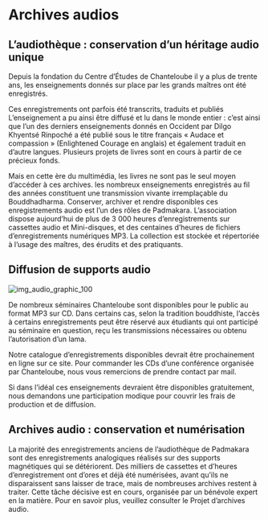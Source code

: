 #  Archives audios 

##  L’audiothèque : conservation d’un héritage audio unique 

Depuis la fondation du Centre d’Études de Chanteloube il y a plus de trente ans, les enseignements donnés sur place par les grands maîtres ont été enregistrés. 

Ces enregistrements ont parfois été transcrits, traduits et publiés L’enseignement a pu ainsi être diffusé et lu dans le monde entier : c’est ainsi que l’un des derniers enseignements donnés en Occident par Dilgo Khyentsé Rinpoché a été publié sous le titre français « Audace et compassion » (Enlightened Courage en anglais) et également traduit en d’autre langues. Plusieurs projets de livres sont en cours à partir de ce précieux fonds. 

Mais en cette ère du multimédia, les livres ne sont pas le seul moyen d’accéder à ces archives. les nombreux enseignements enregistrés au fil des années constituent une transmission vivante irremplaçable du Bouddhadharma. Conserver, archiver et rendre disponibles ces enregistrements audio est l’un des rôles de Padmakara. L’association dispose aujourd’hui de plus de 3 000 heures d’enregistrements sur cassettes audio et Mini-disques, et des centaines d’heures de fichiers d’enregistrements numériques MP3. La collection est stockée et répertoriée à l’usage des maîtres, des érudits et des pratiquants. 

##  Diffusion de supports audio 

![img_audio_graphic_100](/images/img_audio_graphic_100.jpg)

De nombreux séminaires Chanteloube sont disponibles pour le public au format MP3 sur CD. Dans certains cas, selon la tradition bouddhiste, l’accès à certains enregistrements peut être réservé aux étudiants qui ont participé au séminaire en question, reçu les transmissions nécessaires ou obtenu l’autorisation d’un lama. 

Notre catalogue d’enregistrements disponibles devrait être prochainement en ligne sur ce site. Pour commander les CDs d’une conférence organisée par Chanteloube, nous vous remercions de prendre contact par mail. 

Si dans l’idéal ces enseignements devraient être disponibles gratuitement, nous demandons une participation modique pour couvrir les frais de production et de diffusion. 

##  Archives audio : conservation et numérisation 

La majorité des enregistrements anciens de l’audiothèque de Padmakara sont des enregistrements analogiques réalisés sur des supports magnétiques qui se détériorent. Des milliers de cassettes et d’heures d’enregistrement ont d’ores et déjà été numérisées, avant qu’ils ne disparaissent sans laisser de trace, mais de nombreuses archives restent à traiter. Cette tâche décisive est en cours, organisée par un bénévole expert en la matière. Pour en savoir plus, veuillez consulter le Projet d’archives audio. 
